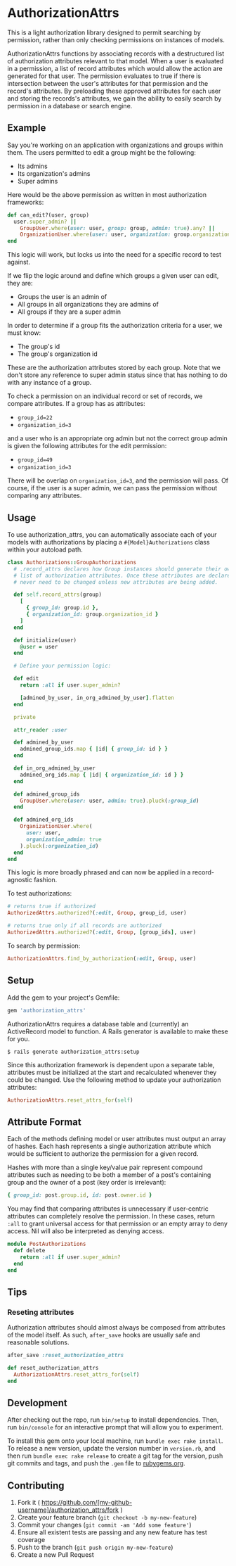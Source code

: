 # AuthorizationAttrs

This is a light authorization library designed to permit searching by
permission, rather than only checking permissions on instances of models.

AuthorizationAttrs functions by associating records with a destructured list of
authorization attributes relevant to that model. When a
user is evaluated in a permission, a list of record attributes which
would allow the action are generated for that user. The permission
evaluates to true if there is intersection between the user's attributes for that
permission and the record's attributes. By preloading these approved
attributes for each user and storing the records's attributes, we gain
the ability to easily search by permission in a database or search engine.

## Example

Say you're working on an application with organizations and groups within them.
The users permitted to edit a group might be the following:

* Its admins
* Its organization's admins
* Super admins

Here would be the above permission as written in most authorization frameworks:

```ruby
def can_edit?(user, group)
  user.super_admin? ||
    GroupUser.where(user: user, group: group, admin: true).any? ||
    OrganizationUser.where(user: user, organization: group.organization, admin: true).any?
end
```

This logic will work, but locks us into the need for a specific record to test against.

If we flip the logic around and define which groups a given user can edit, they are:

*  Groups the user is an admin of
*  All groups in all organizations they are admins of
*  All groups if they are a super admin

In order to determine if a group fits the authorization criteria for a user, we must know:

*  The group's id
*  The group's organization id

These are the authorization attributes stored by each group. Note that we don't
store any reference to super admin status since that has nothing to do with any
instance of a group. 

To check a permission on an individual record or set of records, we compare
attributes. If a group has as attributes:

*  `group_id=22`
*  `organization_id=3`

and a user who is an appropriate org admin but not the correct group admin is given the
following attributes for the edit permission:

*  `group_id=49`
*  `organization_id=3`

There will be overlap on `organization_id=3`, and the permission will pass. Of
course, if the user is a super admin, we can pass the permission without
comparing any attributes. 

## Usage

To use authorization_attrs, you can automatically associate each of your models
with authorizations by placing a `#{Model}Authorizations` class within your
autoload path.

```ruby
class Authorizations::GroupAuthorizations
  # .record_attrs declares how Group instances should generate their own
  # list of authorization attributes. Once these attributes are declared, they
  # never need to be changed unless new attributes are being added.

  def self.record_attrs(group)
    [
      { group_id: group.id },
      { organization_id: group.organization_id }
    ]
  end

  def initialize(user)
    @user = user
  end

  # Define your permission logic:

  def edit
    return :all if user.super_admin?

    [admined_by_user, in_org_admined_by_user].flatten
  end

  private

  attr_reader :user

  def admined_by_user
    admined_group_ids.map { |id| { group_id: id } }
  end

  def in_org_admined_by_user
    admined_org_ids.map { |id| { organization_id: id } }
  end

  def admined_group_ids
    GroupUser.where(user: user, admin: true).pluck(:group_id)
  end

  def admined_org_ids
    OrganizationUser.where(
      user: user,
      organization_admin: true
    ).pluck(:organization_id)
  end
end
```

This logic is more broadly phrased and can now be applied in a record-agnostic
fashion.

To test authorizations:

```ruby
# returns true if authorized
AuthorizedAttrs.authorized?(:edit, Group, group_id, user)

# returns true only if all records are authorized
AuthorizedAttrs.authorized?(:edit, Group, [group_ids], user)
```

To search by permission:

```ruby
AuthorizationAttrs.find_by_authorization(:edit, Group, user)
```

## Setup

Add the gem to your project's Gemfile:

```ruby
gem 'authorization_attrs'
```

AuthorizationAttrs requires a database table and (currently) an ActiveRecord model to
function. A Rails generator is available to make these for you. 

```
$ rails generate authorization_attrs:setup
```

Since this authorization framework is dependent upon a separate table,
attributes must be initialized at the start and recalculated whenever they 
could be changed. Use the following method to update your authorization
attributes:

```ruby
AuthorizationAttrs.reset_attrs_for(self)
```

## Attribute Format

Each of the methods defining model or user attributes must output an array of
hashes. Each hash represents a single authorization attribute which
would be sufficient to authorize the permission for a given record.

Hashes with more than a single key/value pair represent compound attributes such as
needing to be both a member of a post's containing group and the owner of
a post (key order is irrelevant):

```ruby
{ group_id: post.group.id, id: post.owner.id }
```

You may find that comparing attributes is unnecessary if user-centric attributes
can completely resolve the permission. In these cases, return `:all` to grant
universal access for that permission or an empty array to deny access. 
Nil will also be interpreted as denying access. 

```ruby
module PostAuthorizations
  def delete
    return :all if user.super_admin?
  end
end
```

## Tips

### Reseting attributes

Authorization attributes should almost always be composed from attributes of
the model itself. As such, `after_save` hooks are usually safe and reasonable
solutions. 

```ruby
after_save :reset_authorization_attrs

def reset_authorization_attrs
  AuthorizationAttrs.reset_attrs_for(self)
end
```

## Development

After checking out the repo, run `bin/setup` to install dependencies. Then, run `bin/console` for an interactive prompt that will allow you to experiment.

To install this gem onto your local machine, run `bundle exec rake install`. To release a new version, update the version number in `version.rb`, and then run `bundle exec rake release` to create a git tag for the version, push git commits and tags, and push the `.gem` file to [rubygems.org](https://rubygems.org).

## Contributing

1. Fork it ( https://github.com/[my-github-username]/authorization_attrs/fork )
2. Create your feature branch (`git checkout -b my-new-feature`)
3. Commit your changes (`git commit -am 'Add some feature'`)
4. Ensure all existent tests are passing and any new feature has test coverage
4. Push to the branch (`git push origin my-new-feature`)
5. Create a new Pull Request

